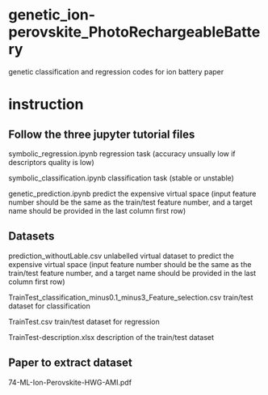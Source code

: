 # genetic_ion-perovskite_PhotoRechargeableBattery
 genetic classification and regression codes for ion battery paper

# instruction

## Follow the three jupyter tutorial files
 
 symbolic_regression.ipynb         regression task (accuracy unsually low if descriptors quality is low)

 symbolic_classification.ipynb     classification task (stable or unstable)

 genetic_prediction.ipynb          predict the expensive virtual space (input feature number should be the same as the train/test feature number, and a target name should be provided in the last column first row)

## Datasets

 prediction_withoutLable.csv       unlabelled virtual dataset to predict the expensive virtual space (input feature number should be the same as the train/test feature number, and a target name should be provided in the last column first row)

 TrainTest_classification_minus0.1_minus3_Feature_selection.csv       train/test dataset for classification 

 TrainTest.csv    train/test dataset for regression

 TrainTest-description.xlsx     description of the train/test dataset


## Paper to extract dataset

 74-ML-Ion-Perovskite-HWG-AMI.pdf